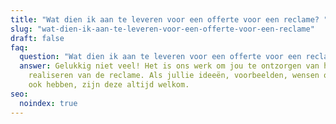 ```yaml
---
title: "Wat dien ik aan te leveren voor een offerte voor een reclame? "
slug: "wat-dien-ik-aan-te-leveren-voor-een-offerte-voor-een-reclame"
draft: false
faq:
  question: "Wat dien ik aan te leveren voor een offerte voor een reclame? "
  answer: Gelukkig niet veel! Het is ons werk om jou te ontzorgen van het
    realiseren van de reclame. Als jullie ideeën, voorbeelden, wensen of wat dan
    ook hebben, zijn deze altijd welkom.
seo:
  noindex: true
---
```

